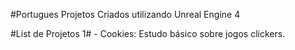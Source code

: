 #Portugues
Projetos Criados utilizando Unreal Engine 4

#List de Projetos
1# - Cookies: Estudo básico sobre jogos clickers.
